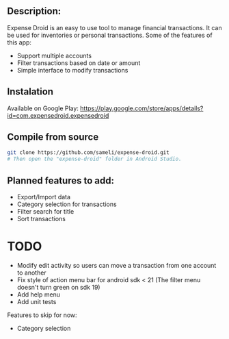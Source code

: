 ## Description:
Expense Droid is an easy to use tool to manage financial transactions. It can be used for inventories or personal transactions.
Some of the features of this app:
- Support multiple accounts
- Filter transactions based on date or amount
- Simple interface to modify transactions


## Instalation
Available on Google Play: https://play.google.com/store/apps/details?id=com.expensedroid.expensedroid

## Compile from source
```bash
git clone https://github.com/sameli/expense-droid.git
# Then open the "expense-droid" folder in Android Studio.
```

## Planned features to add:
* Export/Import data
* Category selection for transactions
* Filter search for title
* Sort transactions

# TODO

* Modify edit activity so users can move a transaction from one account to another
* Fix style of action menu bar for android sdk < 21 (The filter menu doesn't turn green on sdk 19)
* Add help menu
* Add unit tests

Features to skip for now:
* Category selection
